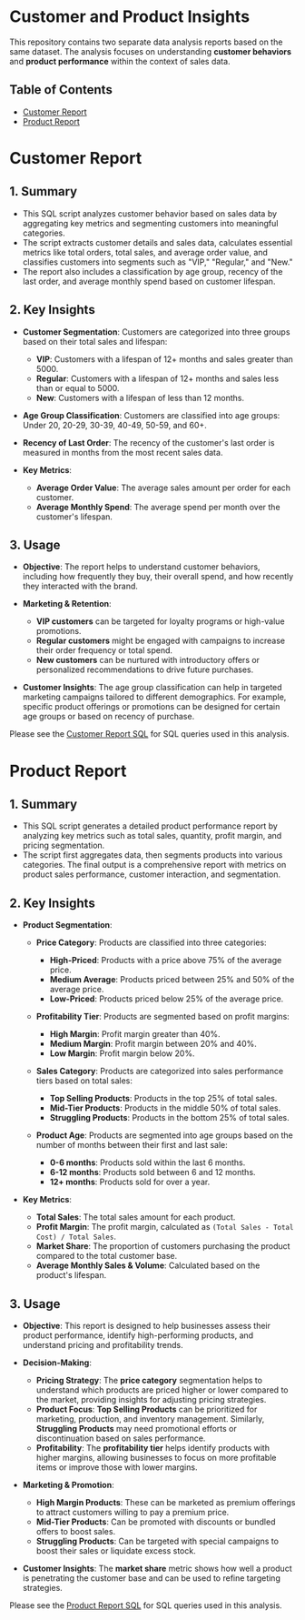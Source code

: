 # Customer and Product Insights

This repository contains two separate data analysis reports based on the same dataset. The analysis focuses on understanding **customer behaviors** and **product performance** within the context of sales data.

## Table of Contents

- [Customer Report](./CUSTOMERS%20REPORT/)
- [Product Report](./PRODUCTS%20REPORT/)

# Customer Report

## 1. Summary

- This SQL script analyzes customer behavior based on sales data by aggregating key metrics and segmenting customers into meaningful categories.
- The script extracts customer details and sales data, calculates essential metrics like total orders, total sales, and average order value, and classifies customers into segments such as "VIP," "Regular," and "New."
- The report also includes a classification by age group, recency of the last order, and average monthly spend based on customer lifespan.

## 2. Key Insights

- **Customer Segmentation**: Customers are categorized into three groups based on their total sales and lifespan:
  - **VIP**: Customers with a lifespan of 12+ months and sales greater than 5000.
  - **Regular**: Customers with a lifespan of 12+ months and sales less than or equal to 5000.
  - **New**: Customers with a lifespan of less than 12 months.
  
- **Age Group Classification**: Customers are classified into age groups: Under 20, 20-29, 30-39, 40-49, 50-59, and 60+.
  
- **Recency of Last Order**: The recency of the customer's last order is measured in months from the most recent sales data.
  
- **Key Metrics**:
  - **Average Order Value**: The average sales amount per order for each customer.
  - **Average Monthly Spend**: The average spend per month over the customer's lifespan.

## 3. Usage

- **Objective**: The report helps to understand customer behaviors, including how frequently they buy, their overall spend, and how recently they interacted with the brand.
  
- **Marketing & Retention**: 
  - **VIP customers** can be targeted for loyalty programs or high-value promotions.
  - **Regular customers** might be engaged with campaigns to increase their order frequency or total spend.
  - **New customers** can be nurtured with introductory offers or personalized recommendations to drive future purchases.
  
- **Customer Insights**: The age group classification can help in targeted marketing campaigns tailored to different demographics. For example, specific product offerings or promotions can be designed for certain age groups or based on recency of purchase.

Please see the [Customer Report SQL](./CUSTOMERS%20REPORT/Customers%20Report.sql) for SQL queries used in this analysis.

# Product Report

## 1. Summary

- This SQL script generates a detailed product performance report by analyzing key metrics such as total sales, quantity, profit margin, and pricing segmentation.
- The script first aggregates data, then segments products into various categories. The final output is a comprehensive report with metrics on product sales performance, customer interaction, and segmentation.

## 2. Key Insights

- **Product Segmentation**:
  - **Price Category**: Products are classified into three categories:
    - **High-Priced**: Products with a price above 75% of the average price.
    - **Medium Average**: Products priced between 25% and 50% of the average price.
    - **Low-Priced**: Products priced below 25% of the average price.
  
  - **Profitability Tier**: Products are segmented based on profit margins:
    - **High Margin**: Profit margin greater than 40%.
    - **Medium Margin**: Profit margin between 20% and 40%.
    - **Low Margin**: Profit margin below 20%.
  
  - **Sales Category**: Products are categorized into sales performance tiers based on total sales:
    - **Top Selling Products**: Products in the top 25% of total sales.
    - **Mid-Tier Products**: Products in the middle 50% of total sales.
    - **Struggling Products**: Products in the bottom 25% of total sales.
  
  - **Product Age**: Products are segmented into age groups based on the number of months between their first and last sale:
    - **0-6 months**: Products sold within the last 6 months.
    - **6-12 months**: Products sold between 6 and 12 months.
    - **12+ months**: Products sold for over a year.

- **Key Metrics**:
  - **Total Sales**: The total sales amount for each product.
  - **Profit Margin**: The profit margin, calculated as `(Total Sales - Total Cost) / Total Sales`.
  - **Market Share**: The proportion of customers purchasing the product compared to the total customer base.
  - **Average Monthly Sales & Volume**: Calculated based on the product's lifespan.

## 3. Usage

- **Objective**: This report is designed to help businesses assess their product performance, identify high-performing products, and understand pricing and profitability trends.
  
- **Decision-Making**:
  - **Pricing Strategy**: The **price category** segmentation helps to understand which products are priced higher or lower compared to the market, providing insights for adjusting pricing strategies.
  - **Product Focus**: **Top Selling Products** can be prioritized for marketing, production, and inventory management. Similarly, **Struggling Products** may need promotional efforts or discontinuation based on sales performance.
  - **Profitability**: The **profitability tier** helps identify products with higher margins, allowing businesses to focus on more profitable items or improve those with lower margins.
  
- **Marketing & Promotion**:
  - **High Margin Products**: These can be marketed as premium offerings to attract customers willing to pay a premium price.
  - **Mid-Tier Products**: Can be promoted with discounts or bundled offers to boost sales.
  - **Struggling Products**: Can be targeted with special campaigns to boost their sales or liquidate excess stock.

- **Customer Insights**: The **market share** metric shows how well a product is penetrating the customer base and can be used to refine targeting strategies.

Please see the [Product Report SQL](./PRODUCTS%20REPORT/Products%20Report.sql) for SQL queries used in this analysis.
